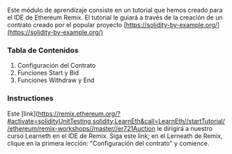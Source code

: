 Este módulo de aprendizaje consiste en un tutorial que hemos creado para el IDE de Ethereum Remix. El tutorial le guiará a través de la creación de un contrato creado por el popular proyecto [https://solidity-by-example.org/](https://solidity-by-example.org/)


### Tabla de Contenidos
1. Configuración del Contrato
2. Funciones Start y Bid
3. Funciones Withdraw y End 

### Instructiones
Este [link](https://remix.ethereum.org/?#activate=solidityUnitTesting,solidity,LearnEth&call=LearnEth//startTutorial//ethereum/remix-workshops//master//er721Auction le dirigirá a nuestro curso Learneth en el IDE de Remix. Siga este link; en el Lerneath de Remix, clique en la primera lección: "Configuración del contrato" y comience.  




